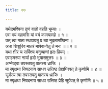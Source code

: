 ```yaml
---
title: ७७

---
```

यथेदमश्विना तृणं वातो वहति भूम्याः ।  
एवा वयं वहामसि यां वयं कामयामहे ॥ १ ॥  
उत् त्वा माता स्थापयतु प्र त्वा नुदतामश्विना ।  
अधा शिशुरिव मातरं मावेवान्वेतु ते मनः ॥॥ २ ॥  
यथा क्षीरं च सर्पिश्च मनुष्याणां हृदः प्रियम् ।  
एवाहमस्या नार्या हृदो भूयासमुत्तरः ॥ ३ ॥  
अग्नेष्ट्वा तपस्तपतु वातस्य ध्राजिः ।  
मा स्पृक्षथा निषदनाय साधव उत्तिष्ठ प्रेह्यग्निवत् ते कृणोमि ॥ ४ ॥  
सूर्यस्य त्वा तपस्तपतु वातस्य ध्राजिः ।  
मा स्पृक्षथा निषदनाय साधव उत्तिष्ठ प्रेहि सूर्यवत् ते कृणोमि ॥ ५ ॥  